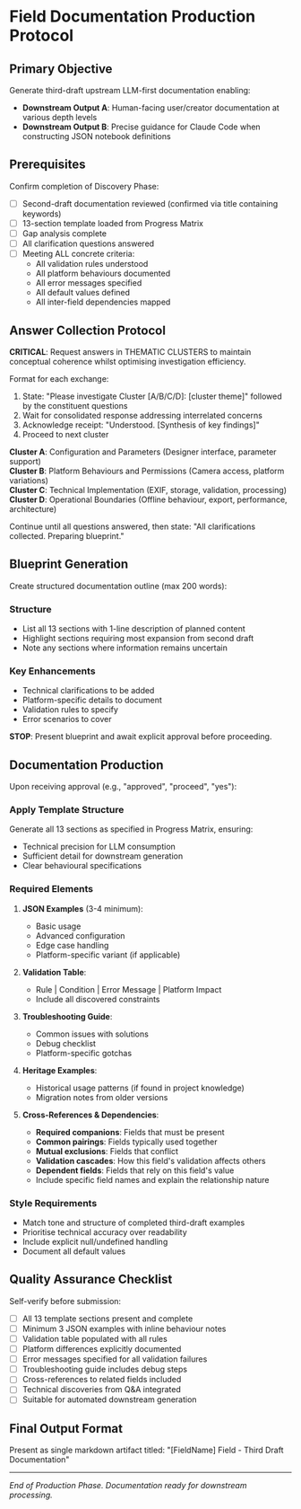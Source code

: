 # Field Documentation Production Protocol

## Primary Objective
Generate third-draft upstream LLM-first documentation enabling:
- **Downstream Output A**: Human-facing user/creator documentation at various depth levels
- **Downstream Output B**: Precise guidance for Claude Code when constructing JSON notebook definitions

## Prerequisites
Confirm completion of Discovery Phase:
- [ ] Second-draft documentation reviewed (confirmed via title containing keywords)
- [ ] 13-section template loaded from Progress Matrix
- [ ] Gap analysis complete
- [ ] All clarification questions answered
- [ ] Meeting ALL concrete criteria:
  - All validation rules understood
  - All platform behaviours documented
  - All error messages specified
  - All default values defined
  - All inter-field dependencies mapped

## Answer Collection Protocol
**CRITICAL**: Request answers in THEMATIC CLUSTERS to maintain conceptual coherence whilst optimising investigation efficiency.

Format for each exchange:
1. State: "Please investigate Cluster [A/B/C/D]: [cluster theme]" followed by the constituent questions
2. Wait for consolidated response addressing interrelated concerns
3. Acknowledge receipt: "Understood. [Synthesis of key findings]"
4. Proceed to next cluster

**Cluster A**: Configuration and Parameters (Designer interface, parameter support)  
**Cluster B**: Platform Behaviours and Permissions (Camera access, platform variations)  
**Cluster C**: Technical Implementation (EXIF, storage, validation, processing)  
**Cluster D**: Operational Boundaries (Offline behaviour, export, performance, architecture)

Continue until all questions answered, then state: "All clarifications collected. Preparing blueprint."

## Blueprint Generation
Create structured documentation outline (max 200 words):

### Structure
- List all 13 sections with 1-line description of planned content
- Highlight sections requiring most expansion from second draft
- Note any sections where information remains uncertain

### Key Enhancements
- Technical clarifications to be added
- Platform-specific details to document
- Validation rules to specify
- Error scenarios to cover

**STOP**: Present blueprint and await explicit approval before proceeding.

## Documentation Production
Upon receiving approval (e.g., "approved", "proceed", "yes"):

### Apply Template Structure
Generate all 13 sections as specified in Progress Matrix, ensuring:
- Technical precision for LLM consumption
- Sufficient detail for downstream generation
- Clear behavioural specifications

### Required Elements
1. **JSON Examples** (3-4 minimum):
   - Basic usage
   - Advanced configuration
   - Edge case handling
   - Platform-specific variant (if applicable)

2. **Validation Table**:
   - Rule | Condition | Error Message | Platform Impact
   - Include all discovered constraints

3. **Troubleshooting Guide**:
   - Common issues with solutions
   - Debug checklist
   - Platform-specific gotchas

4. **Heritage Examples**:
   - Historical usage patterns (if found in project knowledge)
   - Migration notes from older versions

5. **Cross-References & Dependencies**:
   - **Required companions**: Fields that must be present
   - **Common pairings**: Fields typically used together
   - **Mutual exclusions**: Fields that conflict
   - **Validation cascades**: How this field's validation affects others
   - **Dependent fields**: Fields that rely on this field's value
   - Include specific field names and explain the relationship nature

### Style Requirements
- Match tone and structure of completed third-draft examples
- Prioritise technical accuracy over readability
- Include explicit null/undefined handling
- Document all default values

## Quality Assurance Checklist
Self-verify before submission:
- [ ] All 13 template sections present and complete
- [ ] Minimum 3 JSON examples with inline behaviour notes
- [ ] Validation table populated with all rules
- [ ] Platform differences explicitly documented
- [ ] Error messages specified for all validation failures
- [ ] Troubleshooting guide includes debug steps
- [ ] Cross-references to related fields included
- [ ] Technical discoveries from Q&A integrated
- [ ] Suitable for automated downstream generation

## Final Output Format
Present as single markdown artifact titled:
"[FieldName] Field - Third Draft Documentation"

---
*End of Production Phase. Documentation ready for downstream processing.*
